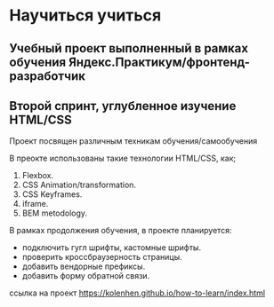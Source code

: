 # Научиться учиться
## Учебный проект выполненный в рамках обучения Яндекс.Практикум/фронтенд-разработчик
## Второй спринт, углубленное изучение HTML/CSS

Проект посвящен различным техникам обучения/самообучения 

В преокте использованы такие технологии HTML/CSS, как; 

1. Flexbox. 
2. CSS Animation/transformation.
3. CSS Keyframes.
4. iframe.
5. BEM metodology. 


В рамках продолжения обучения, в проекте планируется:
* подключить гугл шрифты, кастомные шрифты. 
* проверить кроссбраузерность страницы. 
* добавить вендорные префиксы.
* добавить форму обратной связи. 

ссылка на проект https://kolenhen.github.io/how-to-learn/index.html
